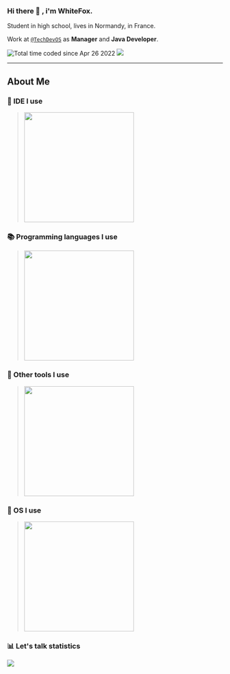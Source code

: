 ### Hi there 👋 , i'm WhiteFox.
<p>
  Student in high school, lives in Normandy, in France.
</p>

Work at [`@TechDevOS`](https://techdev-os.fr) as **Manager** and **Java Developer**.


<div align="left" id="badges">
  <img src="https://wakatime.com/badge/user/2c78f19d-7d01-4fa5-b17a-ff5406dba5af.svg" alt="Total time coded since Apr 26 2022" />
  <img src="https://komarev.com/ghpvc/?username=whitefox2232&style=flat-square&color=blue"/> 
</div>

---

## About Me

### 🔨 IDE I use

> <img src="https://media.discordapp.net/attachments/785951129187778614/1058498573005758545/IDE.png?width=926&height=192" width="256" />

### 📚 Programming languages I use

> <img src="https://media.discordapp.net/attachments/785951129187778614/1058501466182127646/Languages.png?width=926&height=216" width="256" />

### 📌 Other tools I use

> <img src="https://media.discordapp.net/attachments/785951129187778614/1058504068479324210/Tools.png?width=926&height=192" width="256" />

### 🎈 OS I use

> <img src="https://media.discordapp.net/attachments/785951129187778614/1058509962780884992/OS.png?width=666&height=192" width="256" />

### 📊 Let's talk statistics
<img src="https://github-readme-stats.vercel.app/api/wakatime?username=WhiteFox&theme=dark"/>
